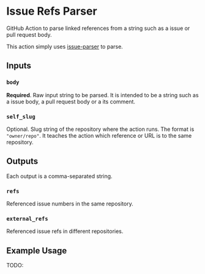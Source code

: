 # Issue Refs Parser

GitHub Action to parse linked references from a string such as a issue or pull request body.

This action simply uses [issue-parser](https://www.npmjs.com/package/issue-parser) to parse.

## Inputs

### `body`

**Required**. Raw input string to be parsed. It is intended to be a string such as a issue body, a pull request body or a its comment.

### `self_slug`

Optional. Slug string of the repository where the action runs. The format is `"owner/repo"`.
It teaches the action which reference or URL is to the same repository.

## Outputs

Each output is a comma-separated string.

### `refs`

Referenced issue numbers in the same repository.

### `external_refs`

Referenced issue refs in different repositories.

## Example Usage

TODO:
